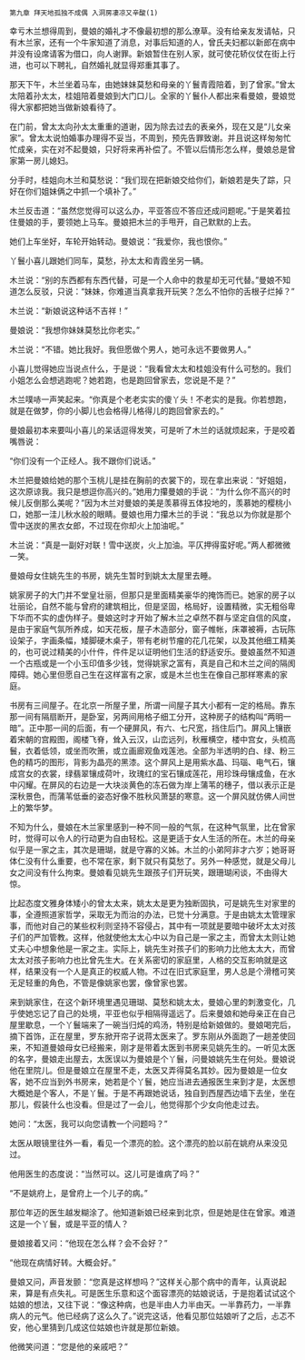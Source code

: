     第九章 拜天地孤独不成偶 入洞房凄凉又辛酸(1) 

   幸亏木兰想得周到，曼娘的婚礼才不像最初想的那么潦草。没有给亲友发请帖，只有木兰家，还有一个牛家知道了消息，对事后知道的人，曾氏夫妇都以新郎在病中并没有设席请客为借口，向人谢罪。新娘暂住在别人家，就可使花轿仪仗在街上行进，也可以下聘礼，自然婚礼就显得郑重其事了。

   那天下午，木兰坐着马车，由她妹妹莫愁和母亲的丫鬟青霞陪着，到了曾家。”曾太太陪着孙太太，桂姐陪着曼娘到大门口儿。全家的丫鬟仆人都出来看曼娘，曼娘觉得大家都把她当做新娘看待了。

   在门前，曾太太向孙太太重重的道谢，因为除去过去的表亲外，现在又是“儿女亲家”。曾太太说怕婚事办理得不妥当，不周到，预先告罪致谢。并且说这样匆匆忙忙成亲，实在对不起曼娘，只好将来再补偿了。不管以后情形怎么样，曼娘总是曾家第一房儿媳妇。

   分手时，桂姐向木兰和莫愁说：“我们现在把新娘交给你们，新娘若是失了踪，只好在你们姐妹俩之中抓一个填补了。”

   木兰反击道：“虽然您觉得可以这么办，平亚答应不答应还成问题呢。”于是笑着拉住曼娘的手，要领她上马车。曼娘把木兰的手甩开，自己默默的上去。

   她们上车坐好，车轮开始转动。曼娘说：“我爱你，我也恨你。”

   丫鬟小喜儿跟她们同车，莫愁，孙太太和青霞坐另一辆。

   木兰说：“别的东西都有东西代替，可是一个人命中的救星却无可代替。”曼娘不知道怎么反驳，只说：“妹妹，你难道当真拿我开玩笑？怎么不怕你的舌根子烂掉？”

   木兰说：“新娘说这种话不吉祥！”

   曼娘说：“我想你妹妹莫愁比你老实。”

   木兰说：“不错。她比我好。我但愿做个男人，她可永远不要做男人。”

   小喜儿觉得她应当说点什么，于是说：“我看曾太太和桂姐没有什么可愁的。我们小姐怎么会想逃跑呢？她若跑，也是跑回曾家去，您说是不是？”

   木兰噗哧一声笑起来。“你真是个老老实实的傻丫头！不老实的是我。你若想跑，就是在做梦，你的小脚儿也会格得儿格得儿的跑回曾家去的。”

   曼娘最初本来要叫小喜儿的呆话逗得发笑，可是听了木兰的话就烦起来，于是咬着嘴唇说：

   “你们没有一个正经人。我不跟你们说话。”

   木兰把曼娘给她的那个玉桃儿是挂在胸前的衣裳下的，现在拿出来说：“好姐姐，这次原谅我。我只是想逗你高兴的。”她用力攥曼娘的手说：“为什么你不高兴的时候儿反倒那么美呢？”因为木兰对曼娘的美是羡慕得五体投地的，羡慕她的樱桃小口，她那一洼儿秋水般的眼睛。曼娘也用力攥木兰的手说：“我总以为你就是那个雪中送炭的黑衣女郎，不过现在你却火上加油呢。”

   木兰说：“真是一副好对联！雪中送炭，火上加油。平仄押得蛮好呢。”两人都微微一笑。

   曼娘母女住姚先生的书房，姚先生暂时到姚太太屋里去睡。

   姚家房子的大门并不堂皇壮丽，但那只是里面精美豪华的掩饰而已。她家的房子以壮丽论，自然不能与曾府的建筑相比，但是坚固，格局好，设置精微，实无粗俗卑下华而不实的虚伪样子。曼娘这时才开始了解木兰之卓然不群与坚定自信的风度，是由于家庭气氛所养成，如天花板，屋子木造部分，窗子帷帐，床罩被褥，古玩陈设架子，字画条幅，矮脚硬木桌子，带有老树节瘤的花几花架，以及其他细工精美的，也可说过精美的小什件，件件足以证明他们生活的舒适安乐。曼娘虽然不知道一个古瓶或是一个小玉印值多少钱，觉得姚家之富有，真是自己和木兰之间的隔阂障碍。她心里但愿自己生在这样富有之家，或是木兰也生在像自己那样寒素的家庭。

   书房有三间屋子。在北京一所屋子里，所谓一间屋子其大小都有一定的格局。靠东那一间有隔扇断开，是卧室，另两间用格子细工分开，这种房子的结构叫“两明一暗”。正中那一间的后面，有一个硬屏风，有六、七尺宽，挡住后门。屏风上镶嵌着宋朝的宫殿图，阁楼飞脊，耸入云汉，山峦远列，秋雁横空，楼中宫女，头梳高鬟，衣着低领，或坐而吹箫，或立画廊观鱼戏莲池。全部为半透明的白、绿、粉三色的精巧的图形，背影为晶亮的黑漆。这个屏风上是用紫水晶、玛瑙、电气石，镶成宫女的衣裳，绿翡翠镶成荷叶，玫瑰红的宝石镶成莲花，用珍珠母镶成鱼，在水中闪耀。在屏风的右边是一大块淡黄色的冻石做为岸上蒲苇的穗子，借以表示正是深秋景色，而蒲苇低垂的姿态好像不胜秋风萧瑟的寒意。这一个屏风就仿佛人间世上的繁华梦。

   不知为什么，曼娘在木兰家里感到一种不同一般的气氛，在这种气氛里，比在曾家时，觉得可以令人的行动更为自由轻松。这是更适于女人生活的所在。木兰的母亲似乎是一家之主，其次是珊瑚，就是守寡的义姊。木兰的小弟阿非才六岁；她哥哥体仁没有什么重要，也不常在家，剩下就只有莫愁了。另外一种感觉，就是父母儿女之间没有什么拘束。曼娘看见姚先生跟孩子们开玩笑，跟珊瑚闲谈，不由得大惊。

   比起态度文雅身体矮小的曾太太来，姚太太是更为独断固执，可是姚先生对家里的事，全遵照道家哲学，采取无为而治的办法，已觉十分满意。于是由姚太太管理家事，而他对自己的某些权利则坚持不容侵占，其中有一项就是要暗中破坏太太对孩子们的严加管教。这样，他就使他太太心中以为自己是一家之主，而曾太太则让她丈夫心中想象他是一家之主。实际上，姚先生对孩子们的影响力比他太太大，而曾太太对孩子影响力也比曾先生大。在关系密切的家庭里，人格的交互影响就是这样，结果没有一个人是真正的权威人物。不过在旧式家庭里，男人总是个滑稽可笑无足轻重的角色，不管是像姚家也罢，像曾家也罢。

   来到姚家住，在这个新环境里遇见珊瑚、莫愁和姚太太，曼娘心里的刺激变化，几乎使她忘记了自己的处境，平亚也似乎相隔得遥远了。后来曼娘和她母亲正在自己屋里歇息，一个丫鬟端来了一碗当归炖的鸡汤，特别是给新娘做的。曼娘喝完后，摘下首饰，正在屋里，罗东掀开帘子说蒋太医来了。罗东刚从外面跑了一趟差使回来，不知道曼娘母女已经搬来，刚才是带着太医到书房来见姚先生的。一听见太医的名字，曼娘走出屋去，太医误以为曼娘是个丫鬟，问曼娘姚先生在何处。曼娘说他在里院儿。但是曼娘立在屋里不走，太医又弄得莫名其妙。因为曼娘是一位女客，她不应当到外书房来，她若是个丫鬟，她应当进去通报医生来到才是，太医想大概她是个客人，不是丫鬟。于是不再跟她说话，独自到西屋西边墙下去坐，坐在那儿，假装什么也没看。但是过了一会儿，他觉得那个少女向他走过去。

   她问：“太医，我可以向您请教一个问题吗？”

   太医从眼镜里往外一看，看见一个漂亮的脸。这个漂亮的脸以前在姚府从来没见过。

   他用医生的态度说：“当然可以。这儿可是谁病了吗？”

   “不是姚府上，是曾府上一个儿子的病。”

   那位年迈的医生越发糊涂了。他知道新娘已经来到北京，但是她是住在曾家。难道这是一个丫鬟，或是平亚的情人？

   曼娘接着又问：“他现在怎么样？会不会好？”

   “他现在病情好转。大概会好。”

   曼娘又问，声音发颤：“您真是这样想吗？”这样关心那个病中的青年，认真说起来，算是有点失礼。可是医生乐意和这个面容漂亮的姑娘说话，于是抱着试试这个姑娘的想法，又往下说：“像这种病，也是半由人力半由天。一半靠药力，一半靠病人的元气。他已经病了这么久了。”说完这话，他看见那位姑娘听了之后，忐忑不安，他心里猜到几成这位姑娘也许就是那位新娘。

   他微笑问道：“您是他的亲戚吧？”

